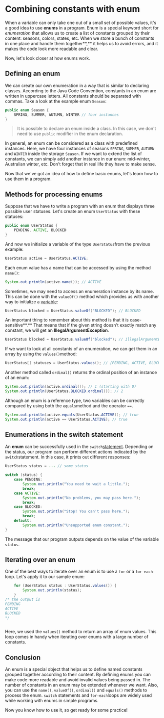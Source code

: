 # Combining constants with enum

When a variable can only take one out of a small set of possible values, it's a good idea to use **enums** in a program. Enum is a special keyword short for *enumeration* that allows us to create a list of constants grouped by their content: seasons, colors, states, etc. When we store a bunch of constants in one place and handle them together**,** it helps us to avoid errors, and it makes the code look more readable and clear.

Now, let's look closer at how enums work.

## Defining an enum

We can create our own enumeration in a way that is similar to declaring classes. According to the Java Code Convention, constants in an enum are written in uppercase letters. All constants should be separated with commas. Take a look at the example enum `Season`:

```java
public enum Season {
    SPRING, SUMMER, AUTUMN, WINTER // four instances
}
```





> It is possible to declare an enum inside a class. In this case, we don't need to use `public` modifier in the enum declaration.



In general, an enum can be considered as a class with predefined instances. Here, we have four instances of seasons `SPRING`, `SUMMER`, `AUTUMN` and `WINTER` inside the storage `Season`. If we want to extend the list of constants, we can simply add another instance in our enum: mid-winter, Australian winter, etc. Don't forget that in real life they have to make sense.

Now that we've got an idea of how to define basic enums, let's learn how to use them in a program.

## Methods for processing enums

Suppose that we have to write a program with an enum that displays three possible user statuses. Let's create an enum `UserStatus` with these statuses:

```java
public enum UserStatus {
    PENDING, ACTIVE, BLOCKED
}
```

And now we initialize a variable of the type `UserStatus`from the previous example:

```java
UserStatus active = UserStatus.ACTIVE;
```

Each enum value has a name that can be accessed by using the method `name()`:

```java
System.out.println(active.name()); // ACTIVE
```

Sometimes, we may need to access an enumeration instance by its name. This can be done with the `valueOf()` method which provides us with another way to initialize a [variable](https://hyperskill.org/learn/step/11514):

```java
UserStatus blocked = UserStatus.valueOf("BLOCKED"); // BLOCKED
```

An important thing to remember about this method is that it is case-sensitive**.** That means that if the given string doesn't exactly match any constant, we will get an **IllegalArgumentException**.

```java
UserStatus blocked = UserStatus.valueOf("blocked"); // IllegalArgumentException, valueOf is case-sensitive
```

If we want to look at all constants of an enumeration, we can get them in an array by using the `values()`method:

```java
UserStatus[] statuses = UserStatus.values(); // [PENDING, ACTIVE, BLOCKED]
```

Another method called `ordinal()` returns the ordinal position of an instance of an enum:

```java
System.out.println(active.ordinal()); // 1 (starting with 0)
System.out.println(UserStatus.BLOCKED.ordinal()); // 2
```

Although an enum is a reference type, two variables can be correctly compared by using both the `equals`method and the operator `==`.

```java
System.out.println(active.equals(UserStatus.ACTIVE)); // true
System.out.println(active == UserStatus.ACTIVE); // true
```

## Enumerations in the switch statement

An **enum** can be successfully used in the `switch`[statement](https://hyperskill.org/learn/step/11514). Depending on the status, our program can perform different actions indicated by the `switch`statement. In this case, it prints out different responses:

```java
UserStatus status = ... // some status
 
switch (status) {
    case PENDING:
        System.out.println("You need to wait a little.");
        break;
    case ACTIVE:
        System.out.println("No problems, you may pass here.");
        break;
    case BLOCKED:
        System.out.println("Stop! You can't pass here.");
        break;
    default:
        System.out.println("Unsupported enum constant.");
}
```

The message that our program outputs depends on the value of the variable `status`.

## Iterating over an enum

One of the best ways to iterate over an enum is to use a `for` or a `for-each` loop. Let's apply it to our sample enum:

```java
    for (UserStatus status : UserStatus.values()) {
        System.out.println(status);
    }
/* the output is
PENDING 
ACTIVE
BLOCKED
*/
        
```

Here, we used the `values()` method to return an array of enum values. This loop comes in handy when iterating over enums with a large number of constants.

## Conclusion

An enum is a special object that helps us to define named constants grouped together according to their content. By defining enums you can make code more readable and avoid invalid values being passed in.
The number of constants in an enum may be extended whenever we want. Also, you can use the `name()`, `valueOf()`, `ordinal()` and `equals()` methods to process the enum. `switch` statements and `for-each`loops are widely used while working with enums in simple programs.

Now you know how to use it, so get ready for some practice!